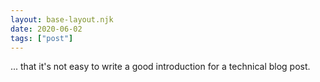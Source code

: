 ```yaml
---
layout: base-layout.njk
date: 2020-06-02
tags: ["post"]
---
```


... that it's not easy to write a good introduction for a technical blog post.
